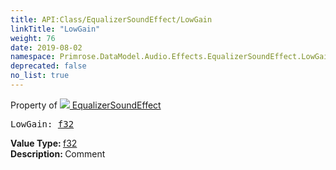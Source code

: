 ```yaml
---
title: API:Class/EqualizerSoundEffect/LowGain
linkTitle: "LowGain"
weight: 76
date: 2019-08-02
namespace: Primrose.DataModel.Audio.Effects.EqualizerSoundEffect.LowGain
deprecated: false
no_list: true
---
```

Property of <a href="/docs/api-reference/Class/EqualizerSoundEffect"><img src="/icons/silk/soundwave.png"/>&nbsp;EqualizerSoundEffect</a>
<pre class="method-declaration">
LowGain: <a class="type" href="/docs/api-reference/System/Primitives#single">f32</a></pre>
<b>Value Type: </b>
<a class="type" href="/docs/api-reference/System/Primitives#single">f32</a>
<br/>
<b>Description: </b>
Comment

